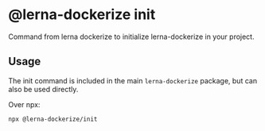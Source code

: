 # @lerna-dockerize init

Command from lerna dockerize to initialize lerna-dockerize in your project.

## Usage
The init command is included in the main `lerna-dockerize` package, but can also be used directly.

Over npx:
```
npx @lerna-dockerize/init
```